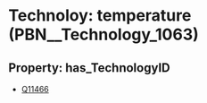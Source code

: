 # Technoloy: __temperature__ (PBN__Technology_1063)

## Property: has_TechnologyID

* [Q11466](Q11466)


